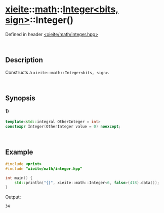 # [xieite](../../../../../xieite.md)\:\:[math](../../../../../math.md)\:\:[Integer<bits, sign>](../../../integer.md)\:\:Integer\(\)
Defined in header [<xieite/math/integer.hpp>](../../../../../../../include/xieite/math/integer.hpp)

&nbsp;

## Description
Constructs a `xieite::math::Integer<bits, sign>`.

&nbsp;

## Synopsis
#### 1)
```cpp
template<std::integral OtherInteger = int>
constexpr Integer(OtherInteger value = 0) noexcept;
```

&nbsp;

## Example
```cpp
#include <print>
#include "xieite/math/integer.hpp"

int main() {
    std::println("{}", xieite::math::Integer<6, false>(418).data());
}
```
Output:
```
34
```

